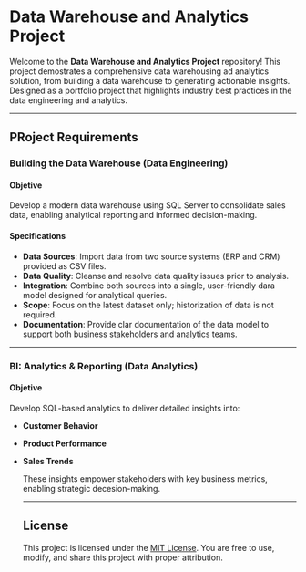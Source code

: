 # Data Warehouse and Analytics Project

Welcome to the **Data Warehouse and Analytics Project** repository!
This project demostrates a comprehensive data warehousing ad analytics solution, from building a data warehouse to generating actionable insights. Designed as a portfolio project that highlights industry best practices in the data engineering and analytics.

---

## PRoject Requirements

### Building the Data Warehouse (Data Engineering)

#### Objetive
Develop a modern data warehouse using SQL Server to consolidate sales data, enabling analytical reporting and informed decision-making.

#### Specifications
- **Data Sources**: Import data from two source systems (ERP and CRM) provided as CSV files.
- **Data Quality**: Cleanse and resolve data quality issues prior to analysis.
- **Integration**: Combine both sources into a single, user-friendly dara model designed for analytical queries.
- **Scope**: Focus on the latest dataset only; historization of data is not required.
- **Documentation**: Provide clar documentation of the data model to support both business stakeholders and analytics teams.

---

### BI: Analytics & Reporting (Data Analytics)

#### Objetive
Develop SQL-based analytics to deliver detailed insights into:
- **Customer Behavior**
- **Product Performance**
- **Sales Trends**

  These insights empower stakeholders with key business metrics, enabling strategic decesion-making.

  ---

  ## License

  This project is licensed under the [MIT License](LICENSE). You are free to use, modify, and share this project with proper attribution.

  
